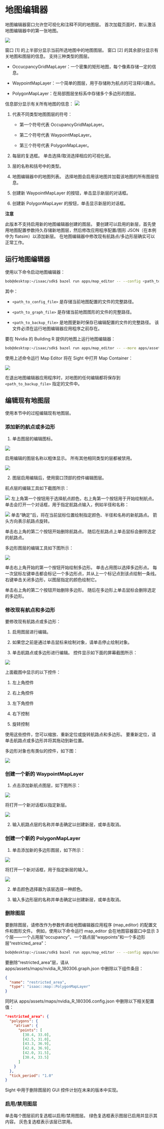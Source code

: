 # 地图编辑器

地图编辑器窗口允许您可视化和注释不同的地图层。 首次加载页面时，默认激活地图编辑器中的第一张地图。

![](https://docs.nvidia.com/isaac/_images/map_editor_full.png)

窗口 [1] 的上半部分显示当前所选地图中的地图图层。 窗口 [2] 的其余部分显示有关地图和图层的信息。 支持三种类型的图层。

* OccucpancyGridMapLayer：一个密集的矩形地图，每个像素存储一定的信息。

* WaypointMapLayer：一个简单的图层，用于存储称为航点的可注释兴趣点。

* PolygonMapLayer：在局部图层坐标系中存储多个多边形的图层。

信息部分显示有关所有地图的信息：
![](https://docs.nvidia.com/isaac/_images/map_editor_info.png)


1. 代表不同类型地图图层的符号：

   * 第一个符号代表 OccupancyGridMapLayer。

   * 第二个符号代表 WaypointMapLayer。

   * 第三个符号代表 PolygonMapLayer。

2. 每层的复选框。 单击选择/取消选择相应的可视化层。

3. 层的名称和括号中的类型。

4. 地图编辑器中的地图列表。 选择地图会启用该地图并加载该地图的所有图层信息。

5. 创建新 WaypointMapLayer 的按钮，单击显示新层的对话框。

6. 创建新 PolygonMapLayer 的按钮，单击显示新层的对话框。

**注意**

此版本不支持启用新的地图编辑器创建的图层。 要创建可以启用的新层，首先使用地图配置参数持久存储新地图层，然后修改应用程序配置/图形 JSON（在本例中为 flatsim）以添加新层。 在地图编辑器中修改现有航路点/多边形层确实可以正常工作。

## 运行地图编辑器
使用以下命令启动地图编辑器：

```bash
bob@desktop:~/isaac/sdk$ bazel run apps/map_editor -- --config <path_to_config_file> --graph <path_to_graph_file> --config_backup <path_to_backup_file>
```

其中：

* `<path_to_config_file>` 是存储当前地图配置的文件的完整路径。

* `<path_to_graph_file>` 是存储当前地图图形的文件的完整路径。

* `<path_to_backup_file>` 是地图更新时保存已编辑配置的文件的完整路径。 该文件必须在运行地图编辑器应用程序之前存在。

要在 Nvidia 的 Building R 提供的地图上运行地图编辑器：

```bash
bob@desktop:~/isaac/sdk$ bazel run apps/map_editor -- --more apps/assets/maps/nvidia_R_180306.json --config_backup apps/assets/maps/nvidia_R_180306_backup.json
```
使用上述命令运行 Map Editor 将在 Sight 中打开 Map Container：

![](https://docs.nvidia.com/isaac/_images/map_editor_building_R.png)


在退出地图编辑器应用程序时，对地图的任何编辑都将保存到 `<path_to_backup_file>` 指定的文件中。

## 编辑现有地图层
使用本节中的过程编辑现有地图层。

### 添加新的航点或多边形
1. 单击图层的编辑图标。

![](https://docs.nvidia.com/isaac/_images/map_editor_edit_layer.png)

启用编辑的图层名称以粗体显示。 所有其他相同类型的层都被禁用。

![](https://docs.nvidia.com/isaac/_images/map_editor_active_layer.png)

2. 图层启用编辑后，使用窗口顶部的控件编辑图层。

航点层的编辑工具如下截图所示：

![](https://docs.nvidia.com/isaac/_images/waypoint_layer_editing_tools.png)
左上角第一个按钮用于选择航点颜色，右上角第一个按钮用于开始绘制航点。 单击会打开一个对话框，用于指定航路点输入，例如半径和名称：

![](https://docs.nvidia.com/isaac/_images/map_editor_add_waypoint_dialog.png)
单击“确定”后，将在当前鼠标位置绘制指定颜色、半径和名称的新航路点。 箭头方向表示航路点旋转。

单击右上角的第二个按钮开始删除航路点。 随后在航路点上单击鼠标会删除选定的航路点。

多边形图层的编辑工具如下图所示：

![](https://docs.nvidia.com/isaac/_images/polygon_layer_editing_tools.png)

单击右上角开始的第一个按钮开始绘制多边形。 单击占用图以选择多边形点。 每一次鼠标左键单击都会标记一个多边形点，并从上一个标记点到该点绘制一条线。 右键单击关闭多边形，以图层指定的颜色绘制它。

单击右上角的第二个按钮开始删除多边形。 随后在多边形上单击鼠标会删除选定的多边形。

### 修改现有航点和多边形
要修改现有航路点或多边形：

1. 启用图层进行编辑。

2. 如果您之前是通过单击鼠标来绘制对象，请单击停止绘制对象。

3. 单击航路点或多边形进行编辑。 控件显示如下面的屏幕截图所示：

![](https://docs.nvidia.com/isaac/_images/map_editor_waypoint_controls.png)

上面截图中显示的以下控件：

1. 左上角控件

2. 右上角控件

3. 左下角控件

4. 右下控制

5. 旋转控制

使用这些控件，您可以缩放、重新定位或旋转航路点和多边形。 要重新定位，请单击航路点或多边形并将其拖动到新位置。

多边形对象也有类似的控件，如下图：

![](https://docs.nvidia.com/isaac/_images/map_editor_polygon_controls.png)

### 创建一个新的 WaypointMapLayer
1. 点击添加新航点图层，如下图所示：

![](https://docs.nvidia.com/isaac/_images/map_editor_add_new_waypoint_layer.png)

将打开一个新对话框以指定新层。


![](https://docs.nvidia.com/isaac/_images/map_editor_add_waypoint_layer.png)

2. 输入航路点层的名称并单击确定以创建新层，或单击取消。

### 创建一个新的 PolygonMapLayer
1. 单击添加新的多边形图层，如下所示：

![](https://docs.nvidia.com/isaac/_images/map_editor_add_new_polygon_layer.png)

将打开一个新对话框，用于指定新层的输入。

![](https://docs.nvidia.com/isaac/_images/map_editor_add_polygon_layer.png)

2. 单击颜色选择器为该层选择一种颜色。

3. 输入多边形层的名称并单击确定以创建新层，或单击取消。

### 删除图层
要删除图层，请修改作为参数传递给地图编辑器应用程序 (map_editor) 的配置文件和图形文件。 例如，使用以下命令运行 map_editor 会在地图容器窗口中显示 3 个层——一个占用层“occupancy”、一个路点层“waypoints”和一个多边形层“restricted_area”：

```bash
bob@desktop:~/isaac/sdk$ bazel run apps/map_editor -- --config apps/assets/maps/nvidia_R_180306.config.json --graph apps/assets/maps/nvidia_R_180306.graph.json --config_backup apps/assets/maps/nvidia_R_180306_backup.config.json
```

要删除“restricted_area”层，请从 apps/assets/maps/nvidia_R_180306.graph.json 中删除以下组件条目：

```json
{
  "name": "restricted_area",
  "type": "isaac::map::PolygonMapLayer"
}
```
同时从 apps/assets/maps/nvidia_R_180306.config.json 中删除以下相关配置值：

```json
"restricted_area": {
  "polygons": {
    "atrium": {
      "points": [
        [30.4, 33.0],
        [42.5, 31.0],
        [43.3, 36.9],
        [42.8, 36.9],
        [42.0, 31.5],
        [30.4, 33.5]
      ]
    }
  },
  "tick_period": "1.0"
}
```
Sight 中用于删除图层的 GUI 控件计划在未来的版本中实现。

### 启用/禁用图层
单击每个图层前的复选框以启用/禁用图层。 绿色复选框表示图层已启用并显示其内容。 灰色复选框表示该层已禁用。































